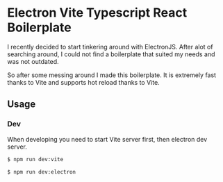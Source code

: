 # Electron Vite Typescript React Boilerplate

I recently decided to start tinkering around with
ElectronJS. After alot of searching around, I could
not find a boilerplate that suited my needs and was
not outdated.

So after some messing around I made this boilerplate.
It is extremely fast thanks to Vite and supports
hot reload thanks to Vite.

## Usage

### Dev

When developing you need to start Vite server first,
then electron dev server.

```sh
$ npm run dev:vite
```
```sh
$ npm run dev:electron
```

